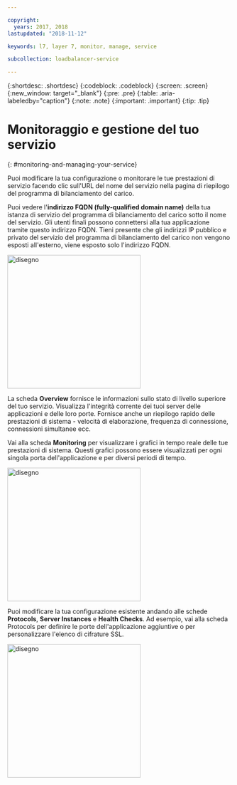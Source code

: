 ```yaml
---

copyright:
  years: 2017, 2018
lastupdated: "2018-11-12"

keywords: l7, layer 7, monitor, manage, service

subcollection: loadbalancer-service

---
```


{:shortdesc: .shortdesc}
{:codeblock: .codeblock}
{:screen: .screen}
{:new_window: target="_blank"}
{:pre: .pre}
{:table: .aria-labeledby="caption"}
{:note: .note}
{:important: .important}
{:tip: .tip}

# Monitoraggio e gestione del tuo servizio
{: #monitoring-and-managing-your-service}

Puoi modificare la tua configurazione o monitorare le tue prestazioni di servizio facendo clic sull'URL del nome del servizio nella pagina di riepilogo del programma di bilanciamento del carico.

Puoi vedere l'**indirizzo FQDN (fully-qualified domain name)** della tua istanza di servizio del programma di bilanciamento del carico sotto il nome del servizio. Gli utenti finali possono connettersi alla tua applicazione tramite questo indirizzo FQDN. Tieni presente che gli indirizzi IP pubblico e privato del servizio del programma di bilanciamento del carico non vengono esposti all'esterno, viene esposto solo l'indirizzo FQDN.

<img src="images/fqdn-address.png" alt="disegno" style="width: 300px;"/>

La scheda **Overview** fornisce le informazioni sullo stato di livello superiore del tuo servizio. Visualizza l'integrità corrente dei tuoi server delle applicazioni e delle loro porte. Fornisce anche un riepilogo rapido delle prestazioni di sistema - velocità di elaborazione, frequenza di connessione, connessioni simultanee ecc.

Vai alla scheda **Monitoring** per visualizzare i grafici in tempo reale delle tue prestazioni di sistema. Questi grafici possono essere visualizzati per ogni singola porta dell'applicazione e per diversi periodi di tempo.

<img src="images/monitor-lb.png" alt="disegno" style="width: 300px;"/>

Puoi modificare la tua configurazione esistente andando alle schede **Protocols**, **Server Instances** e **Health Checks**. Ad esempio, vai alla scheda Protocols per definire le porte dell'applicazione aggiuntive o per personalizzare l'elenco di cifrature SSL.

<img src="images/protocols-monitor.png" alt="disegno" style="width: 300px;"/>
